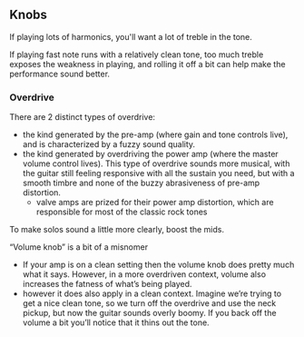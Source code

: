 
## Knobs
If playing lots of harmonics, you'll want a lot of treble in the tone.

If playing fast note runs with a relatively clean tone, too much treble exposes the weakness in playing, and rolling it off a bit can help make the performance sound better.
### Overdrive
There are 2 distinct types of overdrive: 
- the kind generated by the pre-amp (where gain and tone controls live), and is characterized by a fuzzy sound quality. 
- the kind generated by overdriving the power amp (where the master volume control lives). This type of overdrive sounds more musical, with the guitar still feeling responsive with all the sustain you need, but with a smooth timbre and none of the buzzy abrasiveness of pre-amp distortion.
  - valve amps are prized for their power amp distortion, which are responsible for most of the classic rock tones

To make solos sound a little more clearly, boost the mids.

“Volume knob” is a bit of a misnomer
- If your amp is on a clean setting then the volume knob does pretty much what it says. However, in a more overdriven context, volume also increases the fatness of what’s being played.
- however it does also apply in a clean context. Imagine we’re trying to get a nice clean tone, so we turn off the overdrive and use the neck pickup, but now the guitar sounds overly boomy. If you back off the volume a bit you’ll notice that it thins out the tone. 